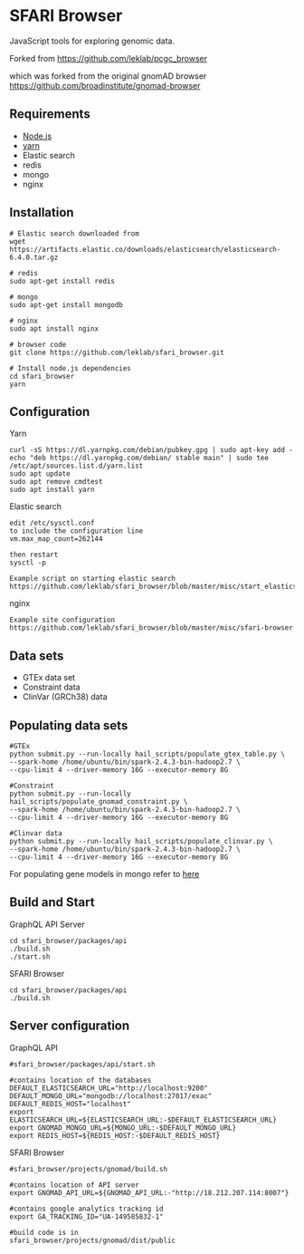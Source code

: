 # SFARI Browser

JavaScript tools for exploring genomic data.  

Forked from https://github.com/leklab/pcgc_browser  

which was forked from the original gnomAD browser  
https://github.com/broadinstitute/gnomad-browser

## Requirements

* [Node.js](https://nodejs.org)
* [yarn](https://yarnpkg.com)
* Elastic search
* redis
* mongo
* nginx

## Installation

```
# Elastic search downloaded from
wget https://artifacts.elastic.co/downloads/elasticsearch/elasticsearch-6.4.0.tar.gz

# redis
sudo apt-get install redis

# mongo
sudo apt-get install mongodb

# nginx
sudo apt install nginx

# browser code
git clone https://github.com/leklab/sfari_browser.git

# Install node.js dependencies
cd sfari_browser
yarn
```


## Configuration

Yarn
```
curl -sS https://dl.yarnpkg.com/debian/pubkey.gpg | sudo apt-key add -
echo "deb https://dl.yarnpkg.com/debian/ stable main" | sudo tee /etc/apt/sources.list.d/yarn.list
sudo apt update
sudo apt remove cmdtest
sudo apt install yarn
```

Elastic search
```
edit /etc/sysctl.conf
to include the configuration line
vm.max_map_count=262144

then restart
sysctl -p

Example script on starting elastic search
https://github.com/leklab/sfari_browser/blob/master/misc/start_elasticsearch.sh
```

nginx
```
Example site configuration
https://github.com/leklab/sfari_browser/blob/master/misc/sfari-browser

```


## Data sets

* GTEx data set
* Constraint data
* ClinVar (GRCh38) data

## Populating data sets

```
#GTEx
python submit.py --run-locally hail_scripts/populate_gtex_table.py \
--spark-home /home/ubuntu/bin/spark-2.4.3-bin-hadoop2.7 \
--cpu-limit 4 --driver-memory 16G --executor-memory 8G

#Constraint
python submit.py --run-locally hail_scripts/populate_gnomad_constraint.py \
--spark-home /home/ubuntu/bin/spark-2.4.3-bin-hadoop2.7 \
--cpu-limit 4 --driver-memory 16G --executor-memory 8G

#Clinvar data
python submit.py --run-locally hail_scripts/populate_clinvar.py \
--spark-home /home/ubuntu/bin/spark-2.4.3-bin-hadoop2.7 \
--cpu-limit 4 --driver-memory 16G --executor-memory 8G
```

For populating gene models in mongo refer to <a href="https://github.com/leklab/exac_browser/blob/master/gnomad_browser.md">here</a>


## Build and Start

GraphQL API Server
```shell
cd sfari_browser/packages/api
./build.sh
./start.sh
```

SFARI Browser
```shell
cd sfari_browser/packages/api
./build.sh
```

## Server configuration
GraphQL API
```
#sfari_browser/packages/api/start.sh 

#contains location of the databases
DEFAULT_ELASTICSEARCH_URL="http://localhost:9200"
DEFAULT_MONGO_URL="mongodb://localhost:27017/exac"
DEFAULT_REDIS_HOST="localhost"
export ELASTICSEARCH_URL=${ELASTICSEARCH_URL:-$DEFAULT_ELASTICSEARCH_URL}
export GNOMAD_MONGO_URL=${MONGO_URL:-$DEFAULT_MONGO_URL}
export REDIS_HOST=${REDIS_HOST:-$DEFAULT_REDIS_HOST}
```

SFARI Browser
```
#sfari_browser/projects/gnomad/build.sh

#contains location of API server
export GNOMAD_API_URL=${GNOMAD_API_URL:-"http://18.212.207.114:8007"}

#contains google analytics tracking id
export GA_TRACKING_ID="UA-149585832-1"

#build code is in 
sfari_browser/projects/gnomad/dist/public
```













